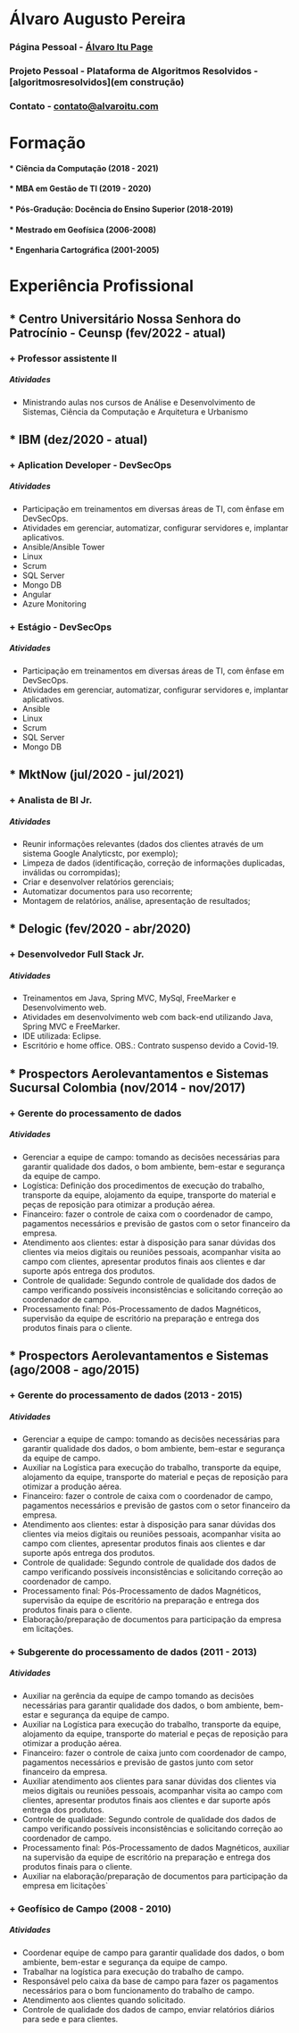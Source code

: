 # Álvaro Augusto Pereira

### Página Pessoal - [Álvaro Itu Page](https://alvaroitu.github.io/)

### Projeto Pessoal - Plataforma de Algoritmos Resolvidos - [algoritmosresolvidos](em construção)

### Contato - contato@alvaroitu.com



# Formação
#### * Ciência da Computação (2018 - 2021)
#### * MBA em Gestão de TI (2019 - 2020)
#### * Pós-Gradução: Docência do Ensino Superior (2018-2019)
#### * Mestrado em Geofísica (2006-2008)
#### * Engenharia Cartográfica (2001-2005)

# Experiência Profissional

## * Centro Universitário Nossa Senhora do Patrocínio - Ceunsp (fev/2022 - atual)
### + Professor assistente II
##### Atividades
- Ministrando aulas nos cursos de Análise e Desenvolvimento de Sistemas, Ciência da Computação e Arquitetura e Urbanismo

## * IBM (dez/2020 - atual) 
### + Aplication Developer - DevSecOps
##### Atividades
- Participação em treinamentos em diversas áreas de TI, com ênfase em DevSecOps.
- Atividades em gerenciar, automatizar, configurar servidores e, implantar aplicativos.
- Ansible/Ansible Tower
- Linux
- Scrum
- SQL Server
- Mongo DB
- Angular
- Azure Monitoring

### + Estágio - DevSecOps
##### Atividades
- Participação em treinamentos em diversas áreas de TI, com ênfase em DevSecOps.
- Atividades em gerenciar, automatizar, configurar servidores e, implantar aplicativos.
- Ansible
- Linux
- Scrum
- SQL Server
- Mongo DB

## * MktNow (jul/2020 - jul/2021)
### + Analista de BI Jr.
##### Atividades
- Reunir informações relevantes (dados dos clientes através de um sistema Google Analyticstc, por exemplo);
- Limpeza de dados (identificação, correção de informações duplicadas, inválidas ou corrompidas);
- Criar e desenvolver relatórios gerenciais;
- Automatizar documentos para uso recorrente;
- Montagem de relatórios, análise, apresentação de resultados; 

## * Delogic (fev/2020 - abr/2020)
### + Desenvolvedor Full Stack Jr.
##### Atividades
- Treinamentos em Java, Spring MVC, MySql, FreeMarker e Desenvolvimento web. 
- Atividades em desenvolvimento web com back-end utilizando Java, Spring MVC e FreeMarker.
- IDE utilizada: Eclipse.
- Escritório e home office.
OBS.: Contrato suspenso devido a Covid-19.

## * Prospectors Aerolevantamentos e Sistemas Sucursal Colombia (nov/2014 - nov/2017)
### + Gerente do processamento de dados
##### Atividades
- Gerenciar a equipe de campo: tomando as decisões necessárias para garantir qualidade dos dados, o bom ambiente, bem-estar e segurança da equipe de campo. 
- Logística: Definição dos procedimentos de execução do trabalho, transporte da equipe, alojamento da equipe, transporte do material e peças de reposição para otimizar a produção aérea. 
- Financeiro: fazer o controle de caixa com o coordenador de campo, pagamentos necessários e previsão de gastos com o setor financeiro da empresa. 
- Atendimento aos clientes: estar à disposição para sanar dúvidas dos clientes via meios digitais ou reuniões pessoais, acompanhar visita ao campo com clientes, apresentar produtos finais aos clientes e dar suporte após entrega dos produtos. 
- Controle de qualidade: Segundo controle de qualidade dos dados de campo verificando possíveis inconsistências e solicitando correção ao coordenador de campo. 
- Processamento final: Pós-Processamento de dados Magnéticos, supervisão da equipe de escritório na preparação e entrega dos produtos finais para o cliente.

## * Prospectors Aerolevantamentos e Sistemas (ago/2008 - ago/2015)
### + Gerente do processamento de dados (2013 - 2015)
##### Atividades
- Gerenciar a equipe de campo: tomando as decisões necessárias para garantir qualidade dos dados, o bom ambiente, bem-estar e segurança da equipe de campo. 
- Auxiliar na Logística para execução do trabalho, transporte da equipe, alojamento da equipe, transporte do material e peças de reposição para otimizar a produção aérea. 
- Financeiro: fazer o controle de caixa com o coordenador de campo, pagamentos necessários e previsão de gastos com o setor financeiro da empresa. 
- Atendimento aos clientes: estar à disposição para sanar dúvidas dos clientes via meios digitais ou reuniões pessoais, acompanhar visita ao campo com clientes, apresentar produtos finais aos clientes e dar suporte após entrega dos produtos. 
- Controle de qualidade: Segundo controle de qualidade dos dados de campo verificando possíveis inconsistências e solicitando correção ao coordenador de campo. 
- Processamento final: Pós-Processamento de dados Magnéticos, supervisão da equipe de escritório na preparação e entrega dos produtos finais para o cliente.
- Elaboração/preparação de documentos para participação da empresa em licitações.

### + Subgerente do processamento de dados (2011 - 2013)
##### Atividades
- Auxiliar na gerência da equipe de campo tomando as decisões necessárias para garantir qualidade dos dados, o bom ambiente, bem-estar e segurança da equipe de campo. 
- Auxiliar na Logística para execução do trabalho, transporte da equipe, alojamento da equipe, transporte do material e peças de reposição para otimizar a produção aérea. 
- Financeiro: fazer o controle de caixa junto com coordenador de campo, pagamentos necessários e previsão de gastos junto com setor financeiro da empresa. 
- Auxiliar atendimento aos clientes para sanar dúvidas dos clientes via meios digitais ou reuniões pessoais, acompanhar visita ao campo com clientes, apresentar produtos finais aos clientes e dar suporte após entrega dos produtos. 
- Controle de qualidade: Segundo controle de qualidade dos dados de campo verificando possíveis inconsistências e solicitando correção ao coordenador de campo. 
- Processamento final: Pós-Processamento de dados Magnéticos, auxiliar na supervisão da equipe de escritório na preparação e entrega dos produtos finais para o cliente.
- Auxiliar na elaboração/preparação de documentos para participação da empresa em licitações`

### + Geofísico de Campo (2008 - 2010)
##### Atividades
- Coordenar equipe de campo para garantir qualidade dos dados, o bom ambiente, bem-estar e segurança da equipe de campo. 
- Trabalhar na logística para execução do trabalho de campo. 
- Responsável pelo caixa da base de campo para fazer os pagamentos necessários para o bom funcionamento do trabalho de campo. 
- Atendimento aos clientes quando solicitado. 
- Controle de qualidade dos dados de campo, enviar relatórios diários para sede e para clientes.
